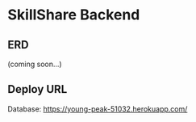 # SkillShare Backend
## ERD
(coming soon...)

## Deploy URL
Database: https://young-peak-51032.herokuapp.com/
